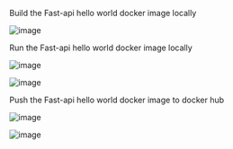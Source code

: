 Build the Fast-api hello world docker image locally

![image](https://github.com/bsb4018/docker-assng/blob/master/assignment-3_4/screenshots/s31.PNG)

Run the Fast-api hello world docker image locally

![image](https://github.com/bsb4018/docker-assng/blob/master/assignment-3_4/screenshots/s32.PNG)

![image](https://github.com/bsb4018/docker-assng/blob/master/assignment-3_4/screenshots/s33.PNG)

Push the Fast-api hello world docker image to docker hub

![image](https://github.com/bsb4018/docker-assng/blob/master/assignment-3_4/screenshots/s34.PNG)

![image](https://github.com/bsb4018/docker-assng/blob/master/assignment-3_4/screenshots/s35.PNG)